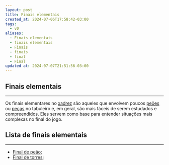 ```yaml
---
layout: post
title: Finais elementais
created_at: 2024-07-06T17:58:42-03:00
tags:
  - v0
aliases:
  - Finais elementais
  - finais elementais
  - Finais
  - finais
  - final
  - Final
updated at: 2024-07-07T21:51:56-03:00
---
```

## Finais elementais
---
Os finais elementares no [xadrez](api/2024/07/2024-07-06-Xadrez.md) são aqueles que envolvem poucos [peões](_insight/2024-07-06-Peão_xadrez.md) ou [peças](_insight/2024-07-06-Pecas_de_xadrez.md) no tabuleiro e, em geral, são mais fáceis de serem estudados e compreendidos. Eles servem como base para entender situações mais complexas no final do jogo.

## Lista de finais elementais
---
- [Final de peão](Final%20de%20peão.md);
- [Final de torres](_insight/Final%20de%20torres.md);
